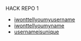HACK REPO 1

- [iwonttellyoumyusername](https://github.com/iwonttellyoumyusername)
- [iwonttellyoumyname](https://github.com/iwonttellyoumyname)
- [usernameisunique](https://github.com/usernameisunique)
